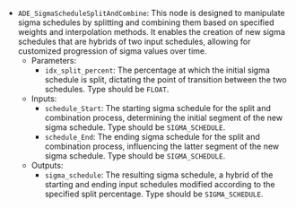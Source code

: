 - `ADE_SigmaScheduleSplitAndCombine`: This node is designed to manipulate sigma schedules by splitting and combining them based on specified weights and interpolation methods. It enables the creation of new sigma schedules that are hybrids of two input schedules, allowing for customized progression of sigma values over time.
    - Parameters:
        - `idx_split_percent`: The percentage at which the initial sigma schedule is split, dictating the point of transition between the two schedules. Type should be `FLOAT`.
    - Inputs:
        - `schedule_Start`: The starting sigma schedule for the split and combination process, determining the initial segment of the new sigma schedule. Type should be `SIGMA_SCHEDULE`.
        - `schedule_End`: The ending sigma schedule for the split and combination process, influencing the latter segment of the new sigma schedule. Type should be `SIGMA_SCHEDULE`.
    - Outputs:
        - `sigma_schedule`: The resulting sigma schedule, a hybrid of the starting and ending input schedules modified according to the specified split percentage. Type should be `SIGMA_SCHEDULE`.
